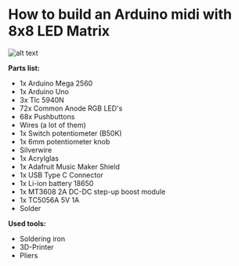 # How to build an Arduino midi with 8x8 LED Matrix

![alt text](https://gitlab.com/Snekussaurier/arduino-midi-with-8x8-led-matrix/-/raw/master/images/Render.png)


**Parts list:**
-   1x Arduino Mega 2560
-   1x Arduino Uno
-   3x Tlc 5940N
-   72x Common Anode RGB LED's
-   68x Pushbuttons
-   Wires (a lot of them)
-   1x Switch potentiometer (B50K)
-   1x 6mm potentiometer knob
-   Silverwire
-   1x Acrylglas
-   1x Adafruit Music Maker Shield
-   1x USB Type C Connector
-   1x Li-ion battery 18650
-   1x MT3608 2A DC-DC step-up boost module
-   1x TC5056A 5V 1A
-   Solder

**Used tools:**
-   Soldering iron
-   3D-Printer
-   Pliers
